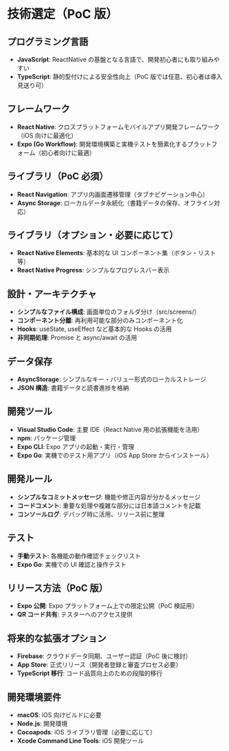 # 技術選定（PoC 版）

## プログラミング言語

- **JavaScript**: ReactNative の基盤となる言語で、開発初心者にも取り組みやすい
- **TypeScript**: 静的型付けによる安全性向上（PoC 版では任意、初心者は導入見送り可）

## フレームワーク

- **React Native**: クロスプラットフォームモバイルアプリ開発フレームワーク（iOS 向けに最適化）
- **Expo (Go Workflow)**: 開発環境構築と実機テストを簡素化するプラットフォーム（初心者向けに最適）

## ライブラリ（PoC 必須）

- **React Navigation**: アプリ内画面遷移管理（タブナビゲーション中心）
- **Async Storage**: ローカルデータ永続化（書籍データの保存、オフライン対応）

## ライブラリ（オプション・必要に応じて）

- **React Native Elements**: 基本的な UI コンポーネント集（ボタン・リスト等）
- **React Native Progress**: シンプルなプログレスバー表示

## 設計・アーキテクチャ

- **シンプルなファイル構成**: 画面単位のフォルダ分け（src/screens/）
- **コンポーネント分離**: 再利用可能な部分のみコンポーネント化
- **Hooks**: useState, useEffect など基本的な Hooks の活用
- **非同期処理**: Promise と async/await の活用

## データ保存

- **AsyncStorage**: シンプルなキー・バリュー形式のローカルストレージ
- **JSON 構造**: 書籍データと読書進捗を格納

## 開発ツール

- **Visual Studio Code**: 主要 IDE（React Native 用の拡張機能を活用）
- **npm**: パッケージ管理
- **Expo CLI**: Expo アプリの起動・実行・管理
- **Expo Go**: 実機でのテスト用アプリ（iOS App Store からインストール）

## 開発ルール

- **シンプルなコミットメッセージ**: 機能や修正内容が分かるメッセージ
- **コードコメント**: 重要な処理や複雑な部分には日本語コメントを記載
- **コンソールログ**: デバッグ時に活用、リリース前に整理

## テスト

- **手動テスト**: 各機能の動作確認チェックリスト
- **Expo Go**: 実機での UI 確認と操作テスト

## リリース方法（PoC 版）

- **Expo 公開**: Expo プラットフォーム上での限定公開（PoC 検証用）
- **QR コード共有**: テスターへのアクセス提供

## 将来的な拡張オプション

- **Firebase**: クラウドデータ同期、ユーザー認証（PoC 後に検討）
- **App Store**: 正式リリース（開発者登録と審査プロセス必要）
- **TypeScript 移行**: コード品質向上のための段階的移行

<!-- Generated by Copilot -->

## 開発環境要件

- **macOS**: iOS 向けビルドに必要
- **Node.js**: 開発環境
- **Cocoapods**: iOS ライブラリ管理（必要に応じて）
- **Xcode Command Line Tools**: iOS 開発ツール

<!-- Generated by Copilot -->
